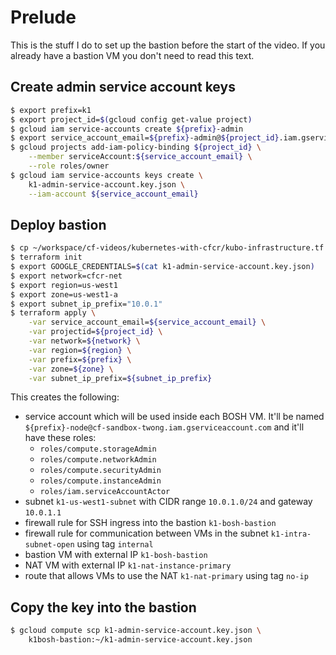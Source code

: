 # Prelude

This is the stuff I do to set up the bastion before the start of the video. If you already have a bastion VM you don't need to read this text.

## Create admin service account keys

```sh
$ export prefix=k1
$ export project_id=$(gcloud config get-value project)
$ gcloud iam service-accounts create ${prefix}-admin
$ export service_account_email=${prefix}-admin@${project_id}.iam.gserviceaccount.com
$ gcloud projects add-iam-policy-binding ${project_id} \
    --member serviceAccount:${service_account_email} \
    --role roles/owner
$ gcloud iam service-accounts keys create \
    k1-admin-service-account.key.json \
    --iam-account ${service_account_email}
```

## Deploy bastion

```sh
$ cp ~/workspace/cf-videos/kubernetes-with-cfcr/kubo-infrastructure.tf ./
$ terraform init
$ export GOOGLE_CREDENTIALS=$(cat k1-admin-service-account.key.json)
$ export network=cfcr-net
$ export region=us-west1
$ export zone=us-west1-a
$ export subnet_ip_prefix="10.0.1"
$ terraform apply \
    -var service_account_email=${service_account_email} \
    -var projectid=${project_id} \
    -var network=${network} \
    -var region=${region} \
    -var prefix=${prefix} \
    -var zone=${zone} \
    -var subnet_ip_prefix=${subnet_ip_prefix}
```

This creates the following:
* service account which will be used inside each BOSH VM. It'll be named `${prefix}-node@cf-sandbox-twong.iam.gserviceaccount.com` and it'll have these roles:
  * `roles/compute.storageAdmin`
  * `roles/compute.networkAdmin`
  * `roles/compute.securityAdmin`
  * `roles/compute.instanceAdmin`
  * `roles/iam.serviceAccountActor`
* subnet `k1-us-west1-subnet` with CIDR range `10.0.1.0/24` and gateway `10.0.1.1`
* firewall rule for SSH ingress into the bastion `k1-bosh-bastion`
* firewall rule for communication between VMs in the subnet `k1-intra-subnet-open` using tag `internal`
* bastion VM with external IP `k1-bosh-bastion`
* NAT VM with external IP `k1-nat-instance-primary`
* route that allows VMs to use the NAT `k1-nat-primary` using tag `no-ip`

## Copy the key into the bastion
```sh
$ gcloud compute scp k1-admin-service-account.key.json \
    k1bosh-bastion:~/k1-admin-service-account.key.json
```

